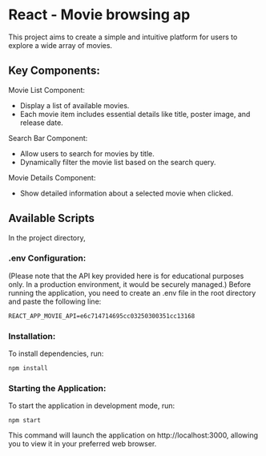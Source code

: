 # React - Movie browsing ap

This project aims to create a simple and intuitive platform for users to explore a wide array of movies.

## Key Components:

Movie List Component:
- Display a list of available movies.
- Each movie item includes essential details like title, poster image, and release date.

Search Bar Component:
- Allow users to search for movies by title.
- Dynamically filter the movie list based on the search query.

Movie Details Component:
- Show detailed information about a selected movie when clicked.


## Available Scripts

In the project directory, 

### .env Configuration:
(Please note that the API key provided here is for educational purposes only. In a production environment, it would be securely managed.)
Before running the application, you need to create an .env file in the root directory and paste the following line:

`REACT_APP_MOVIE_API=e6c714714695cc03250300351cc13168`


### Installation:
To install dependencies, run:

`npm install`

### Starting the Application:
To start the application in development mode, run:

`npm start`

This command will launch the application on http://localhost:3000, allowing you to view it in your preferred web browser.


